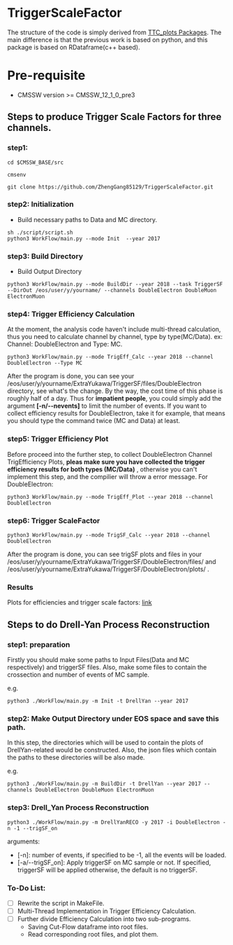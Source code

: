 # TriggerScaleFactor

The structure of the code is simply derived from [TTC_plots Packages](https://github.com/menglu21/TTC_plots.git).
The main difference is that the previous work is based on python, and this package is based on RDataframe(c++ based).

# Pre-requisite
- CMSSW version >= CMSSW_12_1_0_pre3

## Steps to produce Trigger Scale Factors for three channels.



### step1: 
```
cd $CMSSW_BASE/src

cmsenv

git clone https://github.com/ZhengGang85129/TriggerScaleFactor.git
```

### step2: Initialization

- Build necessary paths to Data and MC directory.
```
sh ./script/script.sh
python3 WorkFlow/main.py --mode Init  --year 2017
```
### step3: Build Directory

- Build Output Directory
```
python3 WorkFlow/main.py --mode BuildDir --year 2018 --task TriggerSF --DirOut /eos/user/y/yourname/ --channels DoubleElectron DoubleMuon ElectronMuon
```
### step4: Trigger Efficiency Calculation

At the moment, the analysis code haven't include multi-thread calculation, thus you need to calculate channel by channel, type by type(MC/Data).
ex: Channel: DoubleElectron and Type: MC.
```
python3 WorkFlow/main.py --mode TrigEff_Calc --year 2018 --channel DoubleElectron --Type MC
```
After the program is done, you can see your /eos/user/y/yourname/ExtraYukawa/TriggerSF/files/DoubleElectron directory, see what's the change.
By the way, the cost time of this phase is roughly half of a day. Thus for **impatient people**, you could simply add the argument **[-n/--nevents]**
 to limit the number of events. If you want to collect efficiency results for DoubleElectron, take it for example, that means you should type the command twice (MC and Data) at least.

### step5: Trigger Efficiency Plot

Before proceed into the further step, to collect DoubleElectron Channel TrigEfficiency Plots, **pleas make sure you have collected the trigger efficiency results for both types (MC/Data)** , otherwise you can't implement this step, and the compilier will throw a error message.
For DoubleElectron:

```
python3 WorkFlow/main.py --mode TrigEff_Plot --year 2018 --channel DoubleElectron
```

### step6: Trigger ScaleFactor 

```
python3 WorkFlow/main.py --mode TrigSF_Calc --year 2018 --channel DoubleElectron
```

After the program is done, you can see trigSF plots and files in your /eos/user/y/yourname/ExtraYukawa/TriggerSF/DoubleElectron/files/ and /eos/user/y/yourname/ExtraYukawa/TriggerSF/DoubleElectron/plots/ .
### Results

Plots for efficiencies and trigger scale factors: [link](https://cernbox.cern.ch/index.php/s/C2DsnT2SjqiApBL)


## Steps to do Drell-Yan Process Reconstruction

### step1: preparation
Firstly you should make some paths to Input Files(Data and MC respectively) and triggerSF files.
Also, make some files to contain the crossection and number of events of MC sample.

e.g.
```
python3 ./WorkFlow/main.py -m Init -t DrellYan --year 2017 
```
### step2: Make Output Directory under EOS space and save this path.

In this step, the directories which will be used to contain the plots of DrellYan-related would be constructed.
Also, the json files which contain the paths to these directories will be also made.

e.g.
```
python3 ./WorkFlow/main.py -m BuildDir -t DrellYan --year 2017 --channels DoubleElectron DoubleMuon ElectronMuon 
```
### step3: Drell_Yan Process Reconstruction

```
python3 ./WorkFlow/main.py -m DrellYanRECO -y 2017 -i DoubleElectron -n -1 --trigSF_on
```
 arguments: 
 - [-n]: number of events, if specified to be -1, all the events will be loaded.
 - [-a/--trigSF_on]: Apply triggerSF on MC sample or not. If specified, triggerSF will be applied otherwise, the default is no triggerSF.


### To-Do List:
- [ ] Rewrite the script in MakeFile.
- [ ] Multi-Thread Implementation in Trigger Efficiency Calculation.
- [ ] Further divide Efficiency Calculation into two sub-programs. 
   - Saving Cut-Flow dataframe into root files. 
   - Read corresponding root files, and plot them.

